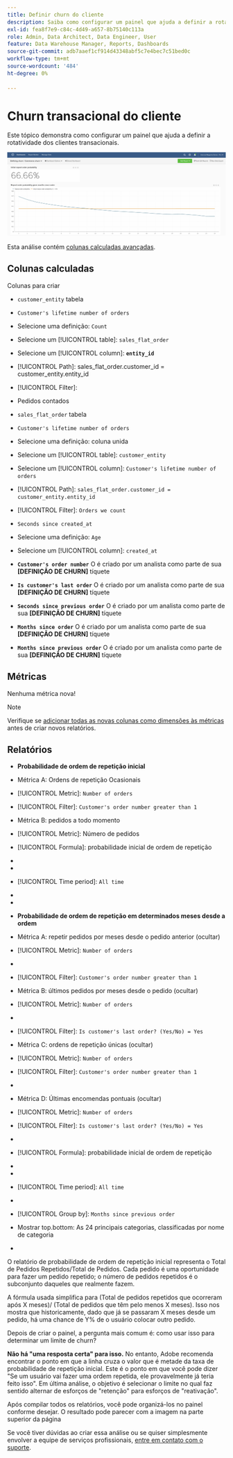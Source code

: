 ```yaml
---
title: Definir churn do cliente
description: Saiba como configurar um painel que ajuda a definir a rotatividade para seus clientes transacionais.
exl-id: fea8f7e9-c84c-4d49-a657-8b75140c113a
role: Admin, Data Architect, Data Engineer, User
feature: Data Warehouse Manager, Reports, Dashboards
source-git-commit: adb7aaef1cf914d43348abf5c7e4bec7c51bed0c
workflow-type: tm+mt
source-wordcount: '484'
ht-degree: 0%

---
```


# Churn transacional do cliente

Este tópico demonstra como configurar um painel que ajuda a definir a rotatividade dos clientes transacionais.

![](../../assets/churn-deashboard.png)

Esta análise contém [colunas calculadas avançadas](../data-warehouse-mgr/adv-calc-columns.md).

## Colunas calculadas

Colunas para criar

* `customer_entity` tabela
* `Customer's lifetime number of orders`
* Selecione uma definição: `Count`
* Selecione um [!UICONTROL table]: `sales_flat_order`
* Selecione um [!UICONTROL column]: **`entity_id`**
* [!UICONTROL Path]: sales_flat_order.customer_id = customer_entity.entity_id
* [!UICONTROL Filter]:
* Pedidos contados

* `sales_flat_order` tabela
* `Customer's lifetime number of orders`
* Selecione uma definição: coluna unida
* Selecione um [!UICONTROL table]: `customer_entity`
* Selecione um [!UICONTROL column]: `Customer's lifetime number of orders`
* [!UICONTROL Path]: `sales_flat_order.customer_id = customer_entity.entity_id`
* [!UICONTROL Filter]: `Orders we count`

* `Seconds since created_at`
* Selecione uma definição: `Age`
* Selecione um [!UICONTROL column]: `created_at`

* **`Customer's order number`** O é criado por um analista como parte de sua **[DEFINIÇÃO DE CHURN]** tíquete
* **`Is customer's last order`** O é criado por um analista como parte de sua **[DEFINIÇÃO DE CHURN]** tíquete
* **`Seconds since previous order`** O é criado por um analista como parte de sua **[DEFINIÇÃO DE CHURN]** tíquete
* **`Months since order`** O é criado por um analista como parte de sua **[DEFINIÇÃO DE CHURN]** tíquete
* **`Months since previous order`** O é criado por um analista como parte de sua **[DEFINIÇÃO DE CHURN]** tíquete

## Métricas

Nenhuma métrica nova!

>[!NOTE]
>
>Verifique se [adicionar todas as novas colunas como dimensões às métricas](../data-warehouse-mgr/manage-data-dimensions-metrics.md) antes de criar novos relatórios.

## Relatórios

* **Probabilidade de ordem de repetição inicial**
* Métrica A: Ordens de repetição Ocasionais
* [!UICONTROL Metric]: `Number of orders`
* [!UICONTROL Filter]: `Customer's order number greater than 1`

* Métrica B: pedidos a todo momento
* [!UICONTROL Metric]: Número de pedidos

* [!UICONTROL Formula]: probabilidade inicial de ordem de repetição
* 
  [!UICONTROL Fórmula]: `A/B`
* 
  [!UICONTROL Format]: `Percent`

* [!UICONTROL Time period]: `All time`
* 
  [!UICONTROL Interval]: `None`
* 
  [!UICONTROL Chart type]: `Scalar`

* **Probabilidade de ordem de repetição em determinados meses desde a ordem**
* Métrica A: repetir pedidos por meses desde o pedido anterior (ocultar)
* [!UICONTROL Metric]: `Number of orders`
* 
  [!UICONTROL Perspective]: `Cumulative`
* [!UICONTROL Filter]: `Customer's order number greater than 1`

* Métrica B: últimos pedidos por meses desde o pedido (ocultar)
* [!UICONTROL Metric]: `Number of orders`
* 
  [!UICONTROL Perspective]: `Cumulative`
* [!UICONTROL Filter]: `Is customer's last order? (Yes/No) = Yes`

* Métrica C: ordens de repetição únicas (ocultar)
* [!UICONTROL Metric]: `Number of orders`
* [!UICONTROL Filter]: `Customer's order number greater than 1`

* 
  [!UICONTROL Agrupar por]: `Independent`

* Métrica D: Últimas encomendas pontuais (ocultar)
* [!UICONTROL Metric]: `Number of orders`
* [!UICONTROL Filter]: `Is customer's last order? (Yes/No) = Yes`

* 
  [!UICONTROL Agrupar por]: `Independent`

* [!UICONTROL Formula]: probabilidade inicial de ordem de repetição
* 
  [!UICONTROL Fórmula]: `(C-A)/(C+D-A-B)`
* 
  [!UICONTROL Format]: `Percent`

* [!UICONTROL Time period]: `All time`
* 
  [!UICONTROL Interval]: `None`
* [!UICONTROL Group by]: `Months since previous order`
* Mostrar top.bottom: As 24 principais categorias, classificadas por nome de categoria

* 
  [!UICONTROL Chart type]: `Line`

O relatório de probabilidade de ordem de repetição inicial representa o Total de Pedidos Repetidos/Total de Pedidos. Cada pedido é uma oportunidade para fazer um pedido repetido; o número de pedidos repetidos é o subconjunto daqueles que realmente fazem.

A fórmula usada simplifica para (Total de pedidos repetidos que ocorreram após X meses)/ (Total de pedidos que têm pelo menos X meses). Isso nos mostra que historicamente, dado que já se passaram X meses desde um pedido, há uma chance de Y% de o usuário colocar outro pedido.

Depois de criar o painel, a pergunta mais comum é: como usar isso para determinar um limite de churn?

**Não há &quot;uma resposta certa&quot; para isso.** No entanto, Adobe recomenda encontrar o ponto em que a linha cruza o valor que é metade da taxa de probabilidade de repetição inicial. Este é o ponto em que você pode dizer &quot;Se um usuário vai fazer uma ordem repetida, ele provavelmente já teria feito isso&quot;. Em última análise, o objetivo é selecionar o limite no qual faz sentido alternar de esforços de &quot;retenção&quot; para esforços de &quot;reativação&quot;.

Após compilar todos os relatórios, você pode organizá-los no painel conforme desejar. O resultado pode parecer com a imagem na parte superior da página

Se você tiver dúvidas ao criar essa análise ou se quiser simplesmente envolver a equipe de serviços profissionais, [entre em contato com o suporte](https://experienceleague.adobe.com/docs/commerce-knowledge-base/kb/troubleshooting/miscellaneous/mbi-service-policies.html).
